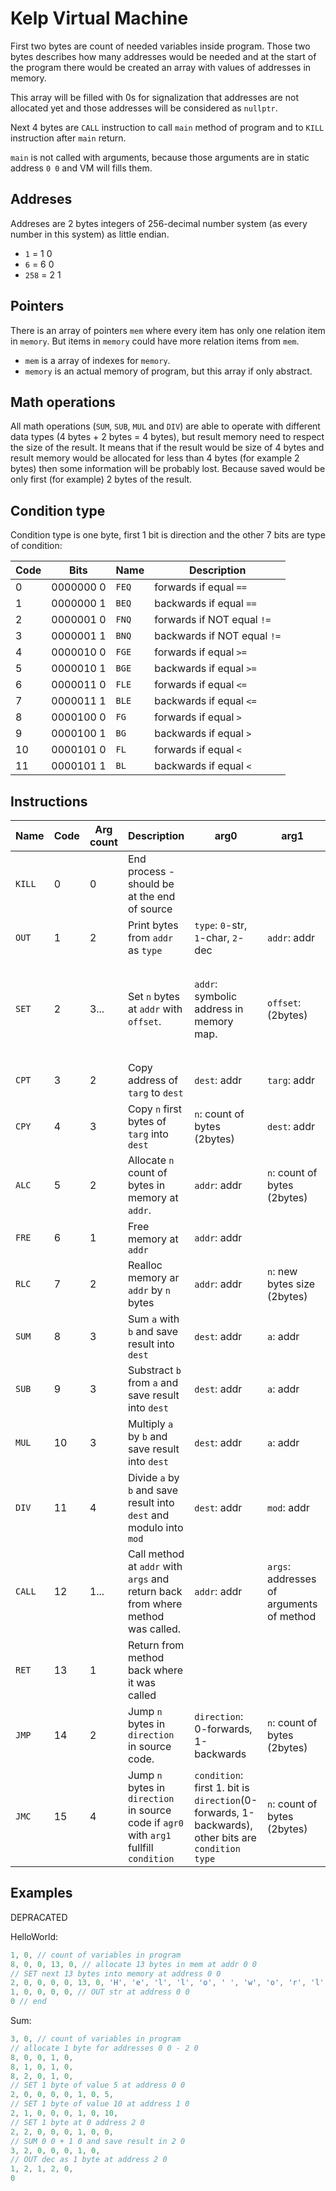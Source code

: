 # Kelp Virtual Machine

First two bytes are count of needed variables inside program. Those two bytes describes how many addresses would be needed and at the start of the program there would be created an array with values of addresses in memory.

This array will be filled with 0s for signalization that addresses are not allocated yet and those addresses will be considered as `nullptr`.

Next 4 bytes are `CALL` instruction to call `main` method of program and to `KILL` instruction after `main` return. 

`main` is not called with arguments, because those arguments are in static address `0 0` and VM will fills them.

## Addreses

Addreses are 2 bytes integers of 256-decimal number system (as every number in this system) as little endian.

- `1` = 1 0
- `6` = 6 0
- `258` = 2 1

## Pointers

There is an array of pointers `mem` where every item has only one relation item in `memory`. But items in `memory` could have more relation items from `mem`.

- `mem` is a array of indexes for `memory`.
- `memory` is an actual memory of program, but this array if only abstract.

## Math operations

All math operations (`SUM`, `SUB`, `MUL` and `DIV`) are able to operate with different data types (4 bytes + 2 bytes = 4 bytes), but result memory need to respect the size of the result. It means that if the result would be size of 4 bytes and result memory would be allocated for less than 4 bytes (for example 2 bytes) then some information will be probably lost. Because saved would be only first (for example) 2 bytes of the result. 

## Condition type

Condition type is one byte, first 1 bit is direction and the other 7 bits are type of condition:

| Code | Bits | Name | Description |
| --- | --- | --- | --- |
| 0 | 0000000 0 | `FEQ` | forwards if equal `==` |
| 1 | 0000000 1 | `BEQ` | backwards if equal `==` |
| 2 | 0000001 0 | `FNQ` | forwards if NOT equal `!=` |
| 3 | 0000001 1 | `BNQ` | backwards if NOT equal `!=` |
| 4 | 0000010 0 | `FGE` | forwards if equal `>=` |
| 5 | 0000010 1 | `BGE` | backwards if equal `>=` |
| 6 | 0000011 0 | `FLE` | forwards if equal `<=` |
| 7 | 0000011 1 | `BLE` | backwards if equal `<=` |
| 8 | 0000100 0 | `FG` | forwards if equal `>` |
| 9 | 0000100 1 | `BG` | backwards if equal `>` |
| 10 | 0000101 0 | `FL` | forwards if equal `<` |
| 11 | 0000101 1 | `BL` | backwards if equal `<` |

## Instructions

| Name | Code | Arg count | Description | arg0 | arg1 | arg2 | arg3 |
| --- | --- | --- | --- | --- | --- | --- | --- |
| `KILL` | 0 | 0 | End process - should be at the end of source | 
| `OUT` | 1 | 2 | Print bytes from `addr` as `type` | `type`: `0`-str, `1`-char, `2`-dec | `addr`: addr |
| `SET` | 2 | 3... | Set `n` bytes at `addr` with `offset`. | `addr`: symbolic address in memory map. | `offset`: (2bytes) | `n`: (2bytes) | There would be `n` args/bytes which would be saved into memory. | 
| `CPT` | 3 | 2 | Copy address of `targ` to `dest` | `dest`: addr | `targ`: addr | 
| `CPY` | 4 | 3 | Copy `n` first bytes of `targ` into `dest` | `n`: count of bytes (2bytes) | `dest`: addr | `targ`: addr | 
| `ALC` | 5 | 2 | Allocate `n` count of bytes in memory at `addr`. | `addr`: addr | `n`: count of bytes (2bytes) |
| `FRE` | 6 | 1 | Free memory at `addr` | `addr`: addr |
| `RLC` | 7 | 2 | Realloc memory ar `addr` by `n` bytes | `addr`: addr | `n`: new bytes size (2bytes) |
| `SUM` | 8 | 3 | Sum `a` with `b` and save result into `dest` | `dest`: addr | `a`: addr | `b`: addr |
| `SUB` | 9 | 3 | Substract `b` from `a` and save result into `dest` | `dest`: addr | `a`: addr | `b`: addr |
| `MUL` | 10 | 3 | Multiply `a` by `b` and save result into `dest` | `dest`: addr | `a`: addr | `b`: addr |
| `DIV` | 11 | 4 | Divide `a` by `b` and save result into `dest` and modulo into `mod` | `dest`: addr | `mod`: addr | `a`: addr | `b`: addr |
| `CALL` | 12 | 1... | Call method at `addr` with `args` and return back from where method was called. | `addr`: addr | `args`: addresses of arguments of method |
| `RET` | 13 | 1 | Return from method back where it was called |
| `JMP` | 14 | 2 | Jump `n` bytes in `direction` in source code. | `direction`: 0-forwards, 1-backwards | `n`: count of bytes (2bytes) | 
| `JMC` | 15 | 4 | Jump `n` bytes in `direction` in source code if `agr0` with `arg1` fullfill `condition` | `condition`: first 1. bit is `direction`(0-forwards, 1-backwards), other bits are `condition type` | `n`: count of bytes (2bytes) | `arg0`: addr | `arg1`: addr |

## Examples

DEPRACATED

HelloWorld:

```c
1, 0, // count of variables in program
8, 0, 0, 13, 0, // allocate 13 bytes in mem at addr 0 0
// SET next 13 bytes into memory at address 0 0
2, 0, 0, 0, 0, 13, 0, 'H', 'e', 'l', 'l', 'o', ' ', 'w', 'o', 'r', 'l', 'd', '!', 0,
1, 0, 0, 0, 0, // OUT str at address 0 0
0 // end
```

Sum:
```c
3, 0, // count of variables in program
// allocate 1 byte for addresses 0 0 - 2 0
8, 0, 0, 1, 0,
8, 1, 0, 1, 0,
8, 2, 0, 1, 0,
// SET 1 byte of value 5 at address 0 0
2, 0, 0, 0, 0, 1, 0, 5,
// SET 1 byte of value 10 at address 1 0
2, 1, 0, 0, 0, 1, 0, 10,
// SET 1 byte at 0 address 2 0
2, 2, 0, 0, 0, 1, 0, 0,
// SUM 0 0 + 1 0 and save result in 2 0
3, 2, 0, 0, 0, 1, 0,
// OUT dec as 1 byte at address 2 0
1, 2, 1, 2, 0,
0
```